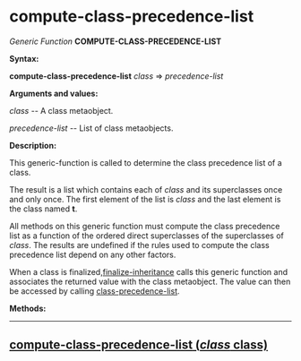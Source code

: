compute-class-precedence-list
=============================

*Generic Function* **COMPUTE-CLASS-PRECEDENCE-LIST**

**Syntax:**

**compute-class-precedence-list** *class* => *precedence-list*

**Arguments and values:**

*class* -- A class metaobject.

*precedence-list* -- List of class metaobjects.

**Description:**

This generic-function is called to determine the class precedence list of a class.

The result is a list which contains each of *class* and its superclasses once and only once. The first element of the list is *class* and the last element is the class named **t**.

All methods on this generic function must compute the class precedence list as a function of the ordered direct superclasses of the superclasses of *class*. The results are undefined if the rules used to compute the class precedence list depend on any other factors.

When a class is finalized,[finalize-inheritance](finalize-inheritance.md) calls this generic function and associates the returned value with the class metaobject. The value can then be accessed by calling [class-precedence-list](class-precedence-list.md).

**Methods:**

  ---------------------------------------------------------------------------------------------
  [**compute-class-precedence-list** (*class* class)](compute-class-precedence-list-class.md)
  ---------------------------------------------------------------------------------------------


